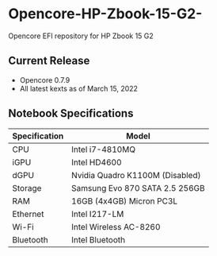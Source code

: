 # Opencore-HP-Zbook-15-G2-
Opencore EFI repository for HP Zbook 15 G2

## Current Release
- Opencore 0.7.9
- All latest kexts as of March 15, 2022

## Notebook Specifications

| Specification  | Model |
| ------------- | ------------- |
| CPU  | Intel i7-4810MQ  |
| iGPU  | Intel HD4600  |
| dGPU  | Nvidia Quadro K1100M (Disabled)  |
| Storage  | Samsung Evo 870 SATA 2.5 256GB  |
| RAM  | 16GB (4x4GB) Micron PC3L |
| Ethernet  | Intel I217-LM  |
| Wi-Fi  | Intel Wireless AC-8260  |
| Bluetooth  | Intel Bluetooth   |
